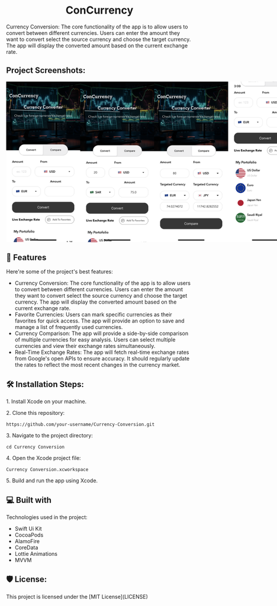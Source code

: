 <h1 align="center" id="title">ConCurrency</h1>

<p id="description">Currency Conversion: The core functionality of the app is to allow users to convert between different currencies. Users can enter the amount they want to convert select the source currency and choose the target currency. The app will display the converted amount based on the current exchange rate.</p>

<h2>Project Screenshots:</h2>

<div style="display: flex;">
<img src="https://github.com/yasser74220/Currency-Conversion/blob/main/Screens/IMG_3150.PNG" alt="project-screenshot" width="200">  
<img src="https://github.com/yasser74220/Currency-Conversion/blob/main/Screens/IMG_3152.PNG" alt="project-screenshot" width="200"> 
<img src="https://github.com/yasser74220/Currency-Conversion/blob/main/Screens/IMG_3153.PNG" alt="project-screenshot" width="200"> 
<img src="https://github.com/yasser74220/Currency-Conversion/blob/main/Screens/IMG_3157.PNG" alt="project-screenshot" width="200"> 
<img src="https://github.com/yasser74220/Currency-Conversion/blob/main/Screens/IMG_3160.png" alt="project-screenshot" width="200"> 
<img src="https://github.com/yasser74220/Currency-Conversion/blob/main/Screens/IMG_3161.png" alt="project-screenshot" width="200"> 
<img src="https://github.com/yasser74220/Currency-Conversion/blob/main/Screens/IMG_3158.PNG" alt="project-screenshot" width="200"> 
<img src="https://github.com/yasser74220/Currency-Conversion/blob/main/Screens/IMG_3159.PNG" alt="project-screenshot" width="200"> 
</div>

<h2>🧐 Features</h2>

Here're some of the project's best features:

*   Currency Conversion: The core functionality of the app is to allow users to convert between different currencies. Users can enter the amount they want to convert select the source currency and choose the target currency. The app will display the converted amount based on the current exchange rate.
*   Favorite Currencies: Users can mark specific currencies as their favorites for quick access. The app will provide an option to save and manage a list of frequently used currencies.
*   Currency Comparison: The app will provide a side-by-side comparison of multiple currencies for easy analysis. Users can select multiple currencies and view their exchange rates simultaneously.
*   Real-Time Exchange Rates: The app will fetch real-time exchange rates from Google's open APIs to ensure accuracy. It should regularly update the rates to reflect the most recent changes in the currency market.

<h2>🛠️ Installation Steps:</h2>

<p>1. Install Xcode on your machine.</p>

<p>2. Clone this repository:</p>

```
https://github.com/your-username/Currency-Conversion.git
```

<p>3. Navigate to the project directory:</p>

```
cd Currency Conversion
```

<p>4. Open the Xcode project file:</p>

```
Currency Conversion.xcworkspace
```

<p>5. Build and run the app using Xcode.</p>

  
  
<h2>💻 Built with</h2>

Technologies used in the project:

*   Swift Ui Kit
*   CocoaPods
*   AlamoFire
*   CoreData
*   Lottie Animations
*   MVVM

<h2>🛡️ License:</h2>

This project is licensed under the \[MIT License\](LICENSE)
